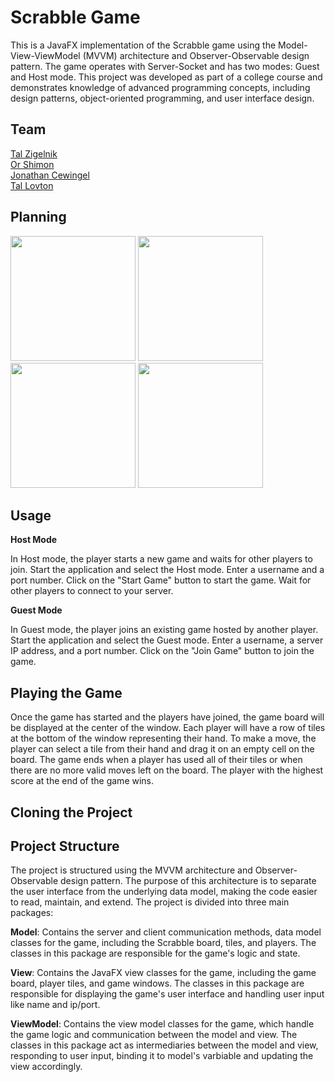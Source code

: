 # Scrabble Game
This is a JavaFX implementation of the Scrabble game using the Model-View-ViewModel (MVVM) architecture and Observer-Observable design pattern. The game operates with Server-Socket and has two modes: Guest and Host mode. This project was developed as part of a college course and demonstrates knowledge of advanced programming concepts, including design patterns, object-oriented programming, and user interface design.

## Team
[Tal Zigelnik](https://github.com/zigelnik)<br />
[Or Shimon](https://github.com/Orshimon810)<br />
[Jonathan Cewingel](https://github.com/JoniXDrama)<br />
[Tal Lovton](https://github.com/TalLovton)

## Planning
<img src="https://github.com/zigelnik/Scrabble/assets/107995222/ca366541-eabe-4f1b-9beb-acd700e6afbf" width = "200" height = "200">
<img src="https://github.com/zigelnik/Scrabble/assets/107995222/7a2a4c10-74b9-42f4-b714-7dd72b0a7d1d" width = "200" height = "200">
<img src="https://github.com/zigelnik/Scrabble/assets/107995222/3d1b48b9-d3eb-4e8d-9eeb-571f55ce4637" width = "200" height = "200">
<img src="https://github.com/zigelnik/Scrabble/assets/107995222/ecf1b71d-1429-44e8-9063-3e21cbddb26d" width = "200" height = "200">


## Usage

**Host Mode**

In Host mode, the player starts a new game and waits for other players to join.
Start the application and select the Host mode.
Enter a username and a port number.
Click on the "Start Game" button to start the game.
Wait for other players to connect to your server.

**Guest Mode**

In Guest mode, the player joins an existing game hosted by another player.
Start the application and select the Guest mode.
Enter a username, a server IP address, and a port number.
Click on the "Join Game" button to join the game.

## Playing the Game
Once the game has started and the players have joined, the game board will be displayed at the center of the window. Each player will have a row of tiles at the bottom of the window representing their hand.
To make a move, the player can select a tile from their hand and drag it on an empty cell on the board. 
The game ends when a player has used all of their tiles or when there are no more valid moves left on the board. The player with the highest score at the end of the game wins.

## Cloning the Project


## Project Structure
The project is structured using the MVVM architecture and Observer-Observable design pattern. The purpose of this architecture is to separate the user interface from the underlying data model, making the code easier to read, maintain, and extend. The project is divided into three main packages:

**Model**: Contains the server and client communication methods, data model classes for the game, including the Scrabble board, tiles, and players. The classes in this package are responsible for the game's logic and state.

**View**: Contains the JavaFX view classes for the game, including the game board, player tiles, and game windows. The classes in this package are responsible for displaying the game's user interface and handling user input like name and ip/port.

**ViewModel**: Contains the view model classes for the game, which handle the game logic and communication between the model and view. The classes in this package act as intermediaries between the model and view, responding to user input, binding it to model's varbiable and updating the view accordingly.

